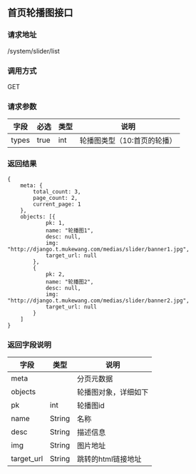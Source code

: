 ## 首页轮播图接口

### 请求地址

/system/slider/list

### 调用方式

GET

### 请求参数

<table>
    <thead>
<tr>
    <th>字段</th>
    <th>必选</th>
    <th>类型</th>
    <th>说明</th>
</tr>
    </thead>
<tbody>
    <tr class="warning">
        <td>types</td>
        <td>true</td>
        <td>int</td>
        <td>轮播图类型（10:首页的轮播）</td>
    </tr>
</tbody>
</table>

### 返回结果
```
{
	meta: {
		total_count: 3,
		page_count: 2,
		current_page: 1
	},
	objects: [{
			pk: 1,
			name: "轮播图1",
			desc: null,
			img: "http://django.t.mukewang.com/medias/slider/banner1.jpg",
			target_url: null
		},
		{
			pk: 2,
			name: "轮播图2",
			desc: null,
			img: "http://django.t.mukewang.com/medias/slider/banner2.jpg",
			target_url: null
		}
	]
}
```

### 返回字段说明
<table>
    <thead>
<tr>
    <th>字段</th>
    <th>类型</th>
    <th>说明</th>
</tr>
    </thead>
<tbody>
    <tr>
        <td>meta</td>
        <td></td>
        <td>分页元数据</td>
    </tr>
    <tr>
        <td>objects</td>
        <td></td>
        <td>轮播图对象，详细如下</td>
    </tr>
    <tr>
        <td>pk</td>
        <td>int</td>
        <td>轮播图id</td>
    </tr>
    <tr>
        <td>name</td>
        <td>String</td>
        <td>名称</td>
    </tr>
    <tr>
        <td>desc</td>
        <td>String</td>
        <td>描述信息</td>
    </tr>
    <tr>
        <td>img</td>
        <td>String</td>
        <td>图片地址</td>
    </tr>
    <tr>
        <td>target_url</td>
        <td>String</td>
        <td>跳转的html链接地址</td>
    </tr>
</tbody>
</table>
